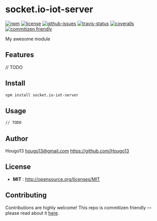 # socket.io-iot-server

[![npm](https://img.shields.io/npm/v/socket.io-iot-server.svg)](https://www.npmjs.com/package/socket.io-iot-server)
[![license](https://img.shields.io/npm/l/socket.io-iot-server.svg)](http://opensource.org/licenses/MIT)
[![github-issues](https://img.shields.io/github/issues/Hougo13/socket.io-iot-server.svg)](https://github.com/Hougo13/socket.io-iot-server/issues)
[![travis-status](https://img.shields.io/travis/Hougo13/socket.io-iot-server.svg)](https://travis-ci.org/Hougo13/socket.io-iot-server)
[![coveralls](https://img.shields.io/coveralls/Hougo13/socket.io-iot-server.svg)](https://coveralls.io/github/Hougo13/socket.io-iot-server)
[![commitizen friendly](https://img.shields.io/badge/commitizen-friendly-brightgreen.svg)](http://commitizen.github.io/cz-cli/)

My awesome module


## Features
// TODO

## Install

```sh
npm install socket.io-iot-server
```

## Usage

```sh
// TODO
```

## Author

Hougo13 hougo13@gmail.com https://github.com/Hougo13

## License

- **MIT** : http://opensource.org/licenses/MIT

## Contributing

Contributions are highly welcome! This repo is commitizen friendly — please read about it [here](http://commitizen.github.io/cz-cli/).
